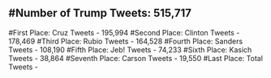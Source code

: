 #Number of Trump Tweets: 515,717
---
#First Place: Cruz Tweets - 195,994
#Second Place: Clinton Tweets - 178,469
#Third Place: Rubio Tweets - 164,528
#Fourth Place: Sanders Tweets - 108,190
#Fifth Place: Jeb! Tweets - 74,233
#Sixth Place: Kasich Tweets - 38,864
#Seventh Place: Carson Tweets - 19,550
#Last Place: Total Tweets -  
